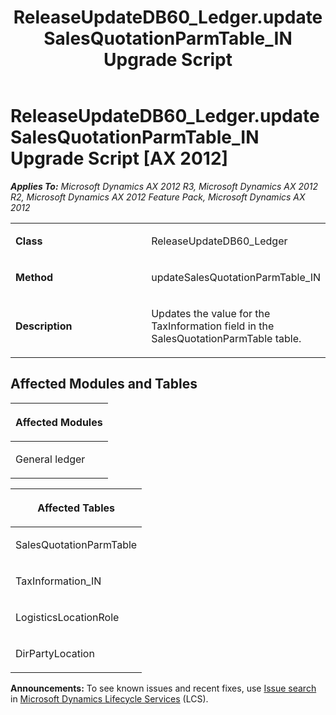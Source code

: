 ﻿---
title: ReleaseUpdateDB60_Ledger.updateSalesQuotationParmTable_IN Upgrade Script
TOCTitle: ReleaseUpdateDB60_Ledger.updateSalesQuotationParmTable_IN Upgrade Script
ms:assetid: 22858ff2-8593-9cb5-960b-088e121c20fd
ms:mtpsurl: https://msdn.microsoft.com/en-us/library/JJ684955(v=AX.60)
ms:contentKeyID: 49707157
ms.date: 05/18/2015
mtps_version: v=AX.60
---

# ReleaseUpdateDB60\_Ledger.updateSalesQuotationParmTable\_IN Upgrade Script [AX 2012]


_**Applies To:** Microsoft Dynamics AX 2012 R3, Microsoft Dynamics AX 2012 R2, Microsoft Dynamics AX 2012 Feature Pack, Microsoft Dynamics AX 2012_

<table>
<colgroup>
<col style="width: 50%" />
<col style="width: 50%" />
</colgroup>
<tbody>
<tr class="odd">
<td><p><strong>Class</strong></p></td>
<td><p>ReleaseUpdateDB60_Ledger</p></td>
</tr>
<tr class="even">
<td><p><strong>Method</strong></p></td>
<td><p>updateSalesQuotationParmTable_IN</p></td>
</tr>
<tr class="odd">
<td><p><strong>Description</strong></p></td>
<td><p>Updates the value for the TaxInformation field in the SalesQuotationParmTable table.</p></td>
</tr>
</tbody>
</table>


## Affected Modules and Tables

<table>
<colgroup>
<col style="width: 100%" />
</colgroup>
<thead>
<tr class="header">
<th><p>Affected Modules</p></th>
</tr>
</thead>
<tbody>
<tr class="odd">
<td><p>General ledger</p></td>
</tr>
</tbody>
</table>


<table>
<colgroup>
<col style="width: 100%" />
</colgroup>
<thead>
<tr class="header">
<th><p>Affected Tables</p></th>
</tr>
</thead>
<tbody>
<tr class="odd">
<td><p>SalesQuotationParmTable</p></td>
</tr>
<tr class="even">
<td><p>TaxInformation_IN</p></td>
</tr>
<tr class="odd">
<td><p>LogisticsLocationRole</p></td>
</tr>
<tr class="even">
<td><p>DirPartyLocation</p></td>
</tr>
</tbody>
</table>

  
**Announcements:** To see known issues and recent fixes, use [Issue search](http://go.microsoft.com/fwlink/?linkid=389258) in [Microsoft Dynamics Lifecycle Services](http://go.microsoft.com/fwlink/?linkid=306505) (LCS).

